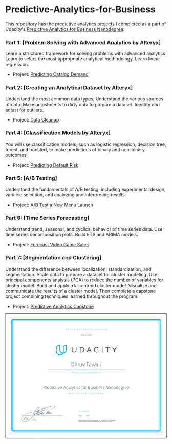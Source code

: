 # Predictive-Analytics-for-Business
This repository has the predictive analytics projects I completed as a part of Udacity's [Predictive Analytics for Business Nanodegree](https://www.udacity.com/course/business-analyst-nanodegree--nd008).

### Part 1: [Problem Solving with Advanced Analytics by Alteryx]
Learn a structured framework for solving problems with advanced analytics. Learn to select the most appropriate analytical methodology. Learn linear regression.
- Project: [Predicting Catalog Demand](https://github.com/DhruTewa/Predictive-Analytics-for-Business/blob/master/1-%20Problem%20Solving%20with%20Analytics/Predicting%20Catalog%20Demand%20Project%20.ipynb)

### Part 2: [Creating an Analytical Dataset by Alteryx]
Understand the most common data types. Understand the various sources of data. Make adjustments to dirty data to prepare a dataset. Identify and adjust for outliers. 
- Project: [Data Cleanup](https://github.com/DhruTewa/Predictive-Analytics-for-Business/blob/master/2-%20Data%20Wrangling/Creating%20An%20Analytical%20Dataset.ipynb)

### Part 4: [Classification Models by Alteryx]
You will use classification models, such as logistic regression, decision tree, forest, and boosted, to make predictions of binary and non-binary outcomes.

- Project: [Predicting Default Risk](https://github.com/DhruTewa/Predictive-Analytics-for-Business/blob/master/3-%20Classification%20Model/Predicting%20Default%20Risk.ipynb)

### Part 5: [A/B Testing]
Understand the fundamentals of A/B testing, including experimental design, variable selection, and analyzing and interpreting results.

- Project: [A/B Test a New Menu Launch](https://github.com/DhruTewa/Predictive-Analytics-for-Business/blob/master/4-AB%20Testing-%20New%20Product%20Launch/AB%20Testing%20-%20New%20Menu%20Launched.ipynb)

### Part 6: [Time Series Forecasting]
Understand trend, seasonal, and cyclical behavior of time series data. Use time series decomposition plots. Build ETS and ARIMA models.

- Project: [Forecast Video Game Sales](https://github.com/DhruTewa/Predictive-Analytics-for-Business/blob/master/5-Forecasting%20VIdeo%20Games%20Sales/Forecasting%20Video%20Games%20Sales.ipynb)

### Part 7: [Segmentation and Clustering]
Understand the difference between localization, standardization, and segmentation. Scale data to prepare a dataset for cluster modeling. Use principal components analysis (PCA) to reduce the number of variables for cluster model. Build and apply a k-centroid cluster model. Visualize and communicate the results of a cluster model.
Then complete a capstone project combining techniques learned throughout the program.

- Project: [Predictive Analytics Capstone](https://github.com/DhruTewa/Predictive-Analytics-for-Business/blob/master/6-%20Segmentation%20and%20Clustering/Capstone%20Project.ipynb)

![Udacity Predictive Analytics for Business Nanodegree](https://github.com/DhruTewa/Predictive-Analytics-for-Business/blob/master/Certificate.PNG)
